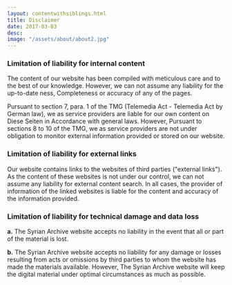 ```yaml
---
layout: contentwithsiblings.html
title: Disclaimer
date: 2017-03-03
desc:
image: "/assets/about/about2.jpg"
---
```



### Limitation of liability for internal content

The content of our website has been compiled with meticulous care and to the best of our knowledge. However, we can not assume any liability for the up-to-date ness, Completeness or accuracy of any of the pages.

Pursuant to section 7, para. 1 of the TMG (Telemedia Act - Telemedia Act by German law), we as service providers are liable for our own content on Diese Seiten in Accordance with general laws. However, Pursuant to sections 8 to 10 of the TMG, we as service providers are not under obligation to monitor external information provided or stored on our website.

### Limitation of liability for external links

Our website contains links to the websites of third parties ("external links"). As the content of these websites is not under our control, we can not assume any liability for external content search. In all cases, the provider of information of the linked websites is liable for the content and accuracy of the information provided.

### Limitation of liability for technical damage and data loss

**a.** The Syrian Archive website accepts no liability in the event that all or part of the material is lost.

**b.** The Syrian Archive website accepts no liability for any damage or losses resulting from acts or omissions by third parties to whom the website has made the materials available.
However, The Syrian Archive website will keep the digital material under optimal circumstances as much as possible.
